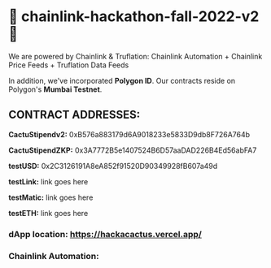 # 🌵 chainlink-hackathon-fall-2022-v2 🌵

We are powered by Chainlink & Truflation:  Chainlink Automation + Chainlink Price Feeds + Truflation Data Feeds

In addition, we've incorporated **Polygon ID**.  Our contracts reside on Polygon's **Mumbai Testnet**. 



## **CONTRACT ADDRESSES:**

  **CactuStipendv2:** 0xB576a883179d6A9018233e5833D9db8F726A764b

  **CactuStipendZKP:** 0x3A7772B5e1407524B6D57aaDAD226B4Ed56abFA7

  **testUSD:** 0x2C3126191A8eA852f91520D90349928fB607a49d
  
  **testLink:**  link goes here
  
  **testMatic:**  link goes here
  
  **testETH:**  link goes here



### **dApp location:**  https://hackacactus.vercel.app/

### **Chainlink Automation:**
